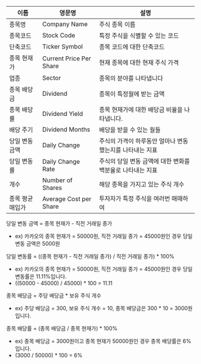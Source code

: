 
| 이름             | 영문명                  | 설명                                                       |
| ---------------- | ----------------------- | ---------------------------------------------------------- |
| 종목명           | Company Name            | 주식 종목 이름                                             |
| 종목코드         | Stock Code              | 특정 주식을 식별할 수 있는 코드                            |
| 단축코드         | Ticker Symbol           | 종목 코드에 대한 단축코드                                  |
| 종목 현재가      | Current Price Per Share | 현재 종목에 대한 현재 주식 가격                            |
| 업종             | Sector                  | 종목의 분야를 나타냅니다                                   |
| 종목 배당금      | Dividend                | 종목이 특정월에 받는 금액                                  |
| 종목 배당률      | Dividend Yield          | 종목 현재가에 대한 배당금 비율을 나타냅니다.               |
| 배당 주기        | Dividend Months         | 배당을 받을 수 있는 월들                                   |
| 당일 변동 금액   | Daily Change            | 주식의 가격이 하루동안 얼마나 변동했는지를 나타내는 지표   |
| 당일 변동률      | Daily Change Rate       | 주식의 당일 변동 금액에 대한 변화를 백분율로 나타내는 지표 |
| 개수             | Number of Shares        | 해당 종목을 가지고 있는 주식 개수                          |
| 종목 평균 매입가 | Average Cost per Share  | 투자자가 특정 주식을 여러번 매매하여                                                            |


당일 변동 금액 = 종목 현재가 - 직전 거래일 종가
- ex) 카카오의 종목 현재가 = 50000원, 직전 거래일 종가 = 45000원인 경우 당일 변동 금액은 5000원

당일 변동률 = ((종목 현재가 - 직전 거래일 종가) / 직전 거래일 종가) * 100%
- ex) 카카오의 종목 현재가 = 50000원, 직전 거래일 종가 = 45000원인 경우 당일 변동률은 11.11%입니다.
- ((50000 - 45000) / 45000) * 100 = 11.11

종목 배당금 = 주당 배당금 * 보유 주식 개수
- ex) 주당 배당금 = 300, 보유 주식 개수 = 10, 종목 배당금은 300 * 10 = 3000원입니다.

종목 배당률 = (종목 배당금 / 종목 현재가) * 100%
- ex) 종목 배당금 = 3000원이고 종목 현재가 50000원인 경우 종목 배당률은 6%입니다.
- (3000 / 50000) * 100 = 6%


